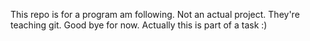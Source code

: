 This repo is for a program am following. Not an actual project. They're teaching git. Good bye for now. Actually this is part of a task :)
